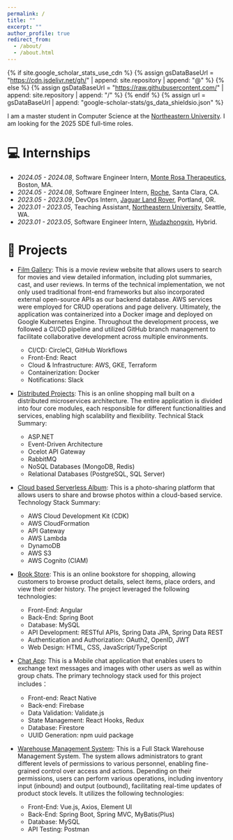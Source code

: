 ```yaml
---
permalink: /
title: ""
excerpt: ""
author_profile: true
redirect_from: 
  - /about/
  - /about.html
---
```


{% if site.google_scholar_stats_use_cdn %}
{% assign gsDataBaseUrl = "https://cdn.jsdelivr.net/gh/" | append: site.repository | append: "@" %}
{% else %}
{% assign gsDataBaseUrl = "https://raw.githubusercontent.com/" | append: site.repository | append: "/" %}
{% endif %}
{% assign url = gsDataBaseUrl | append: "google-scholar-stats/gs_data_shieldsio.json" %}

<span class='anchor' id='about-me'></span>

I am a master student in Computer Science at the [Northeastern University](https://www.northeastern.edu/). I am looking for the 2025 SDE full-time roles.

# 💻 Internships
- *2024.05 - 2024.08*, Software Engineer Intern, [Monte Rosa Therapeutics](https://www.monterosatx.com/), Boston, MA.
- *2024.05 - 2024.08*, Software Engineer Intern, [Roche](https://www.roche.com/), Santa Clara, CA.
- *2023.05 - 2023.09*, DevOps Intern, [Jaguar Land Rover](https://www.jaguarlandrover.com/), Portland, OR.
- *2023.01 - 2023.05*, Teaching Assistant, [Northeastern University](https://www.northeastern.edu/), Seattle, WA.
- *2023.01 - 2023.05*, Software Engineer Intern, [Wudazhongxin](http://www.wudazhongxin.com/), Hybrid.

# 🔨 Projects
- [Film Gallery](https://github.com/ZhangAmyyy/film_gallery): 
This is a movie review website that allows users to search for movies and view detailed information, including plot summaries, cast, and user reviews. In terms of the technical implementation, we not only used traditional front-end frameworks but also incorporated external open-source APIs as our backend database. AWS services were employed for CRUD operations and page delivery. Ultimately, the application was containerized into a Docker image and deployed on Google Kubernetes Engine. Throughout the development process, we followed a CI/CD pipeline and utilized GitHub branch management to facilitate collaborative development across multiple environments.
  + CI/CD: CircleCI, GitHub Workflows
  + Front-End: React
  + Cloud & Infrastructure: AWS, GKE, Terraform
  + Containerization: Docker
  + Notifications: Slack
- [Distributed Projects](https://github.com/ZhangAmyyy/distributedproject):
This is an online shopping mall built on a distributed microservices architecture. The entire application is divided into four core modules, each responsible for different functionalities and services, enabling high scalability and flexibility. Technical Stack Summary:
  + ASP.NET
  + Event-Driven Architecture
  + Ocelot API Gateway
  + RabbitMQ
  + NoSQL Databases (MongoDB, Redis)
  + Relational Databases (PostgreSQL, SQL Server)
- [Cloud based Serverless Album](https://github.com/ZhangAmyyy/Cloud-based-Serverless-Album):
This is a photo-sharing platform that allows users to share and browse photos within a cloud-based service. Technology Stack Summary:
  + AWS Cloud Development Kit (CDK)
  + AWS CloudFormation
  + API Gateway
  + AWS Lambda
  + DynamoDB
  + AWS S3
  + AWS Cognito (CIAM)
- [Book Store](https://github.com/ZhangAmyyy/bookstore):
This is an online bookstore for shopping, allowing customers to browse product details, select items, place orders, and view their order history. The project leveraged the following technologies:
  + Front-End: Angular
  + Back-End: Spring Boot
  + Database: MySQL
  + API Development: RESTful APIs, Spring Data JPA, Spring Data REST
  + Authentication and Authorization: OAuth2, OpenID, JWT
  + Web Design: HTML, CSS, JavaScript/TypeScript
- [Chat App](https://github.com/ZhangAmyyy/chatApp-React-Native): 
This is a Mobile chat application that enables users to exchange text messages and images with other users as well as within group chats. The primary technology stack used for this project includes：
  + Front-end: React Native
  + Back-end: Firebase
  + Data Validation: Validate.js
  + State Management: React Hooks, Redux
  + Database: Firestore
  + UUID Generation: npm uuid package
- [Warehouse Management System](https://github.com/ZhangAmyyy/warehouse-Spring-Vue): 
This is a Full Stack Warehouse Management System. The system allows administrators to grant different levels of permissions to various personnel, enabling fine-grained control over access and actions. Depending on their permissions, users can perform various operations, including inventory input (inbound) and output (outbound), facilitating real-time updates of product stock levels. It utilizes the following technologies:

  + Front-End: Vue.js, Axios, Element UI
  + Back-End: Spring Boot, Spring MVC, MyBatis(Plus)
  + Database: MySQL
  + API Testing: Postman






